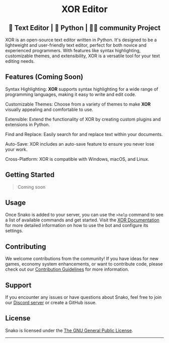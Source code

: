 <h1 align = "center">XOR Editor</h1>
<h2 align = "center">📝 Text Editor | 🐍 Python | 🤝🏻 community Project</h2>
</p>


XOR is an open-source text editor written in Python. It's designed to be a lightweight and user-friendly text editor, perfect for both novice and experienced programmers. With features like syntax highlighting, customizable themes, and extensibility, XOR is a versatile tool for your text editing needs.

## Features (Coming Soon)
Syntax Highlighting: **XOR** supports syntax highlighting for a wide range of programming languages, making it easy to write and edit code.

Customizable Themes: Choose from a variety of themes to make **XOR** visually appealing and comfortable to use.

Extensible: Extend the functionality of XOR by creating custom plugins and extensions in Python.

Find and Replace: Easily search for and replace text within your documents.

Auto-Save: XOR includes an auto-save feature to ensure you never lose your work.

Cross-Platform: XOR is compatible with Windows, macOS, and Linux.

## Getting Started

> Coming soon

## Usage

Once Snako is added to your server, you can use the `>help` command to see a list of available commands and get started. Visit the [XOR Documentation](https://github.com/winter-x64/XOR-Editor/wiki) for more detailed information on how to use the bot and configure its settings.

## Contributing

We welcome contributions from the community! If you have ideas for new games, economy system enhancements, or want to contribute code, please check out our [Contribution Guidelines](CONTRIBUTING.md) for more information.

## Support

If you encounter any issues or have questions about Snako, feel free to join our [Discord server](#) or create a GitHub issue.

## License

Snako is licensed under the [The GNU General Public License](LICENSE).

---
